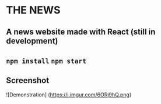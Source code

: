 # THE NEWS
A news website made with React (still in development)
---
`npm install`
`npm start`
---
## Screenshot
![Demonstration] (https://i.imgur.com/6ORj9hQ.png)
